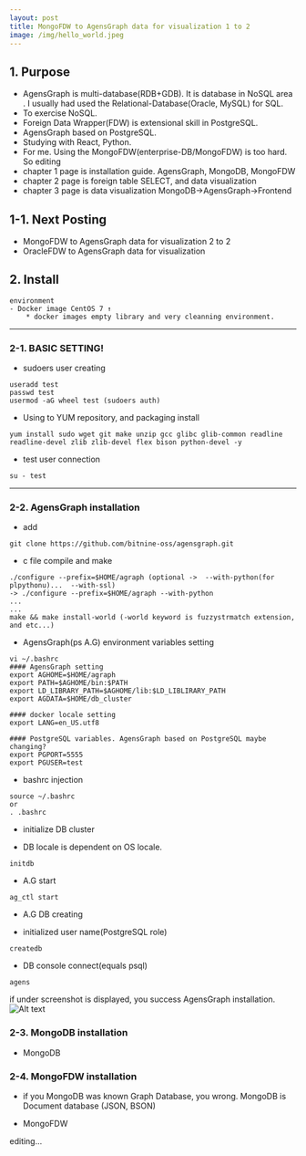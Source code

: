 ```yaml
---
layout: post
title: MongoFDW to AgensGraph data for visualization 1 to 2
image: /img/hello_world.jpeg
---
```

## 1. Purpose
- AgensGraph is multi-database(RDB+GDB). It is database in NoSQL area . I usually had used the Relational-Database(Oracle, MySQL) for SQL.
- To exercise NoSQL.
- Foreign Data Wrapper(FDW) is extensional skill in PostgreSQL.
- AgensGraph based on PostgreSQL.
- Studying with React, Python. 
- For me. Using the MongoFDW(enterprise-DB/MongoFDW) is too hard. So editing
- chapter 1 page is installation guide. AgensGraph, MongoDB, MongoFDW
- chapter 2 page is foreign table SELECT, and data visualization
- chapter 3 page is data visualization MongoDB->AgensGraph->Frontend

## 1-1. Next Posting
- MongoFDW to AgensGraph data for visualization 2 to 2
- OracleFDW to AgensGraph data for visualization

## 2. Install
````
environment
- Docker image CentOS 7 ↑
    * docker images empty library and very cleanning environment.
````
----
### 2-1. BASIC SETTING!
 - sudoers user creating
````
useradd test
passwd test
usermod -aG wheel test (sudoers auth)
````
 - Using to YUM repository, and packaging install
````
yum install sudo wget git make unzip gcc glibc glib-common readline readline-devel zlib zlib-devel flex bison python-devel -y
````
 - test user connection
````
su - test
````
----
### 2-2. AgensGraph installation
- add
````
git clone https://github.com/bitnine-oss/agensgraph.git
````
- c file compile and make 
````
./configure --prefix=$HOME/agraph (optional ->  --with-python(for plpythonu)...  --with-ssl)
-> ./configure --prefix=$HOME/agraph --with-python
...
...
make && make install-world (-world keyword is fuzzystrmatch extension, and etc...)
````
- AgensGraph(ps A.G) environment variables setting
````
vi ~/.bashrc
#### AgensGraph setting
export AGHOME=$HOME/agraph
export PATH=$AGHOME/bin:$PATH
export LD_LIBRARY_PATH=$AGHOME/lib:$LD_LIBLIRARY_PATH
export AGDATA=$HOME/db_cluster

#### docker locale setting
export LANG=en_US.utf8

#### PostgreSQL variables. AgensGraph based on PostgreSQL maybe changing?
export PGPORT=5555
export PGUSER=test
````
- bashrc injection
````
source ~/.bashrc
or
. .bashrc
````
- initialize DB cluster
* DB locale is dependent on OS locale.
````
initdb
````
- A.G start
````
ag_ctl start
````
- A.G DB creating
* initialized user name(PostgreSQL role)
````
createdb 
````
- DB console connect(equals psql)
````
agens
````
if under screenshot is displayed, you success AgensGraph installation.
![Alt text](https://github.com/jhs9396/jhs9396.github.io/blob/master/img/image.png?raw=true)

### 2-3. MongoDB installation
- MongoDB
 
### 2-4. MongoFDW installation
* if you MongoDB was known Graph Database, you wrong. MongoDB is Document database (JSON, BSON)
- MongoFDW


editing...
